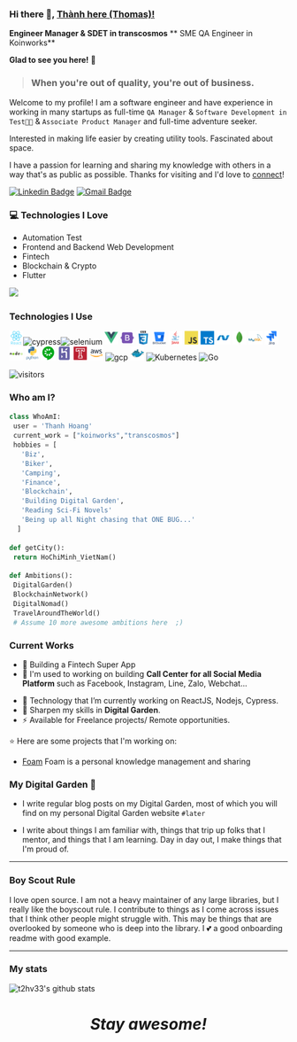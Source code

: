 
### Hi there 👋, [Thành here (Thomas)!](https://www.linkedin.com/in/hoangvietthanh/)

**Engineer Manager & SDET in transcosmos**
** SME QA Engineer in Koinworks**

**Glad to see you here!** :star_struck:

> <h3>When you're out of quality, you're out of business.</h3>

Welcome to my profile! I am a software engineer and have experience in working in many startups as full-time `QA Manager` & `Software Development in Test👨‍💻` & `Associate Product Manager` and full-time adventure seeker.

Interested in making life easier by creating utility tools. Fascinated about space.

I have a passion for learning and sharing my knowledge with others in a way that's as public as possible.
Thanks for visiting and I'd love to [connect](https://www.linkedin.com/in/hoangvietthanh)!

[![Linkedin Badge](https://img.shields.io/badge/-hoangvietthanh-blue?style=flat-square&logo=Linkedin&logoColor=white&link=https://www.linkedin.com/in/hoangvietthanh/)](https://www.linkedin.com/in/hoangvietthanh)
[![Gmail Badge](https://img.shields.io/badge/-t2hv33-c14438?style=flat-square&logo=Gmail&logoColor=white&link=mailto:t2hv33@gmail.com)](mailto:t2hv33@gmail.com)

### :computer: Technologies I Love

* Automation Test
* Frontend and Backend Web Development
* Fintech
* Blockchain & Crypto
* Flutter

<img src = "https://github-readme-stats.vercel.app/api/top-langs/?username=t2hv33&layout=compact">

### Technologies I Use

<p align="left">
<img src="https://raw.githubusercontent.com/devicons/devicon/master/icons/react/react-original-wordmark.svg" alt="react" width="25" height="25" /><img src="https://raw.githubusercontent.com/cypress-io/cypress-icons/master/src/logo/cypress-io-logo-round.svg" alt="cypress" width="25" height="25" /><img src="https://raw.githubusercontent.com/SeleniumHQ/www.seleniumhq.org/master/src/main/webapp/images/originals/Selenium%20Logo%20Upright.svg" alt="selenium" width="25" height="25" />
<img src="https://raw.githubusercontent.com/devicons/devicon/master/icons/vuejs/vuejs-original.svg" alt="vue" width="25" height="25" />
<img src="https://raw.githubusercontent.com/devicons/devicon/master/icons/bootstrap/bootstrap-plain.svg" alt="bootstrap" width="25" height="25" />
<img src="https://raw.githubusercontent.com/devicons/devicon/master/icons/css3/css3-original-wordmark.svg" alt="css3" width="25" height="25" />
<img src="https://raw.githubusercontent.com/devicons/devicon/master/icons/bitbucket/bitbucket-original-wordmark.svg" width="25" height="25" />
<img src="https://raw.githubusercontent.com/devicons/devicon/master/icons/java/java-original-wordmark.svg" alt="java" width="25" height="25" />
<img src="https://raw.githubusercontent.com/devicons/devicon/master/icons/javascript/javascript-original.svg" alt="javascript" width="25" height="25" />
<img src="https://raw.githubusercontent.com/devicons/devicon/master/icons/typescript/typescript-original.svg" alt="typescript" width="25" height="25" />
<img src="https://raw.githubusercontent.com/devicons/devicon/master/icons/dot-net/dot-net-original.svg" alt=".NET" width="25" height="25" />
<img src="https://raw.githubusercontent.com/devicons/devicon/master/icons/mongodb/mongodb-original.svg" alt="mongodb" width="25" height="25" />
<img src="https://raw.githubusercontent.com/devicons/devicon/master/icons/mysql/mysql-original-wordmark.svg" alt="mysql" width="25" height="25" />
<img src="https://raw.githubusercontent.com/devicons/devicon/master/icons/jira/jira-original-wordmark.svg" alt="jira" width="25" height="25" />
<img src="https://raw.githubusercontent.com/devicons/devicon/master/icons/nodejs/nodejs-original-wordmark.svg" alt="nodejs" width="25" height="25" />
<img src="https://raw.githubusercontent.com/devicons/devicon/master/icons/python/python-original-wordmark.svg" alt="python" width="25" height="25" />
<img src="https://raw.githubusercontent.com/devicons/devicon/master/icons/cucumber/cucumber-plain.svg" alt="cucumber" width="25" height="25" />
<img src="https://raw.githubusercontent.com/devicons/devicon/master/icons/heroku/heroku-plain.svg" alt="heroku" width="25" height="25" />
<img src="https://raw.githubusercontent.com/devicons/devicon/master/icons/travis/travis-plain.svg" alt="travis" width="25" height="25" />
<img src="https://raw.githubusercontent.com/github/explore/80688e429a7d4ef2fca1e82350fe8e3517d3494d/topics/aws/aws.png" alt="aws" width="25" height="25" />
<img src="https://www.vectorlogo.zone/logos/google_cloud/google_cloud-icon.svg" alt="gcp" width="25" height="25" />
<img src="https://raw.githubusercontent.com/devicons/devicon/master/icons/docker/docker-original.svg" alt="Docker" width="25" height="25" />
<img src="https://www.vectorlogo.zone/logos/kubernetes/kubernetes-icon.svg" alt="Kubernetes" width="25" height="25" />
<img src="https://cdn.jsdelivr.net/gh/devicons/devicon/icons/go/go-original.svg" alt="Go" width="25" height="25" />
</p>

<p><img src="https://visitor-badge.glitch.me/badge?page_id=t2hv33.t2hv33" alt="visitors"></p>

### Who am I?

 ```python
 class WhoAmI:
  user = 'Thanh Hoang'
  current_work = ["koinworks","transcosmos"]
  hobbies = [
    'Biz',
    'Biker',
    'Camping',
    'Finance',
    'Blockchain',
    'Building Digital Garden',
    'Reading Sci-Fi Novels'
    'Being up all Night chasing that ONE BUG...'
   ]
 
 def getCity():
  return HoChiMinh_VietNam()
 
 def Ambitions():
  DigitalGarden()
  BlockchainNetwork()
  DigitalNomad()
  TravelAroundTheWorld()
  # Assume 10 more awesome ambitions here  ;)

 ```

### Current Works

- 🔭 Building a Fintech Super App
- 🔭 I'm used to working on  building **Call Center for all Social Media Platform** such as Facebook, Instagram, Line, Zalo, Webchat...
* 🔭 Technology that I’m currently working on ReactJS, Nodejs, Cypress.
* 🌱 Sharpen my skills in **Digital Garden**.
* ⚡ Available for Freelance projects/ Remote opportunities.

:star: Here are some projects that I'm working on:
* [Foam](https://foambubble.github.io/foam/) Foam is a personal knowledge management and sharing

### My Digital Garden 🌱

* I write regular blog posts on my Digital Garden, most of which you will find on my personal Digital Garden website `#later`

* I write about things I am familiar with, things that trip up folks that I mentor, and things that I am learning.  Day in day out, I make things that I'm proud of.

---

### Boy Scout Rule

I love open source.  I am not a heavy maintainer of any large libraries, but I really like the boyscout rule.  I contribute to things as I come across issues that I think other people might struggle with.  This may be things that are overlooked by someone who is deep into the library.  I 💕 a good onboarding readme with good example.

---

### My stats

![t2hv33's github stats](https://github-readme-stats.vercel.app/api?username=t2hv33&show_icons=true&hide=[%22issues%22])

<h1 align='center'><i>Stay awesome!</i></h1>
